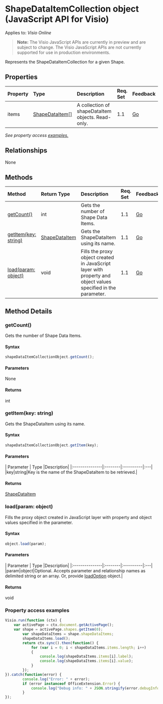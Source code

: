# ShapeDataItemCollection object (JavaScript API for Visio)

Applies to: _Visio Online_
>**Note:** The Visio JavaScript APIs are currently in preview and are subject to change. The Visio JavaScript APIs are not currently supported for use in production environments.

Represents the ShapeDataItemCollection for a given Shape.

## Properties

| Property	   | Type	|Description| Req. Set| Feedback|
|:---------------|:--------|:----------|:----|:---|
|items|[ShapeDataItem[]](shapedataitem.md)|A collection of shapeDataItem objects. Read-only.|1.1|[Go](https://github.com/OfficeDev/office-js-docs/issues/new?title=Visio-shapeDataItemCollection-items)|

_See property access [examples.](#property-access-examples)_

## Relationships
None


## Methods

| Method		   | Return Type	|Description| Req. Set| Feedback|
|:---------------|:--------|:----------|:----|:---|
|[getCount()](#getcount)|int|Gets the number of Shape Data Items.|1.1|[Go](https://github.com/OfficeDev/office-js-docs/issues/new?title=Visio-shapeDataItemCollection-getCount)|
|[getItem(key: string)](#getitemkey-string)|[ShapeDataItem](shapedataitem.md)|Gets the ShapeDataItem using its name.|1.1|[Go](https://github.com/OfficeDev/office-js-docs/issues/new?title=Visio-shapeDataItemCollection-getItem)|
|[load(param: object)](#loadparam-object)|void|Fills the proxy object created in JavaScript layer with property and object values specified in the parameter.|1.1|[Go](https://github.com/OfficeDev/office-js-docs/issues/new?title=Visio-shapeDataItemCollection-load)|

## Method Details


### getCount()
Gets the number of Shape Data Items.

#### Syntax
```js
shapeDataItemCollectionObject.getCount();
```

#### Parameters
None

#### Returns
int

### getItem(key: string)
Gets the ShapeDataItem using its name.

#### Syntax
```js
shapeDataItemCollectionObject.getItem(key);
```

#### Parameters
| Parameter	   | Type	|Description|
|:---------------|:--------|:----------|:---|
|key|string|Key is the name of the ShapeDataItem to be retrieved.|

#### Returns
[ShapeDataItem](shapedataitem.md)

### load(param: object)
Fills the proxy object created in JavaScript layer with property and object values specified in the parameter.

#### Syntax
```js
object.load(param);
```

#### Parameters
| Parameter	   | Type	|Description|
|:---------------|:--------|:----------|:---|
|param|object|Optional. Accepts parameter and relationship names as delimited string or an array. Or, provide [loadOption](loadoption.md) object.|

#### Returns
void
### Property access examples
```js
Visio.run(function (ctx) { 
	var activePage = ctx.document.getActivePage();
	var shape = activePage.shapes.getItem(0);
        var shapeDataItems = shape.shapeDataItems;
        shapeDataItems.load();
        return ctx.sync().then(function() {
            for (var i = 0; i < shapeDataItems.items.length; i++)
            {
                console.log(shapeDataItems.items[i].label);
                console.log(shapeDataItems.items[i].value);
            }
        });
}).catch(function(error) {
		console.log("Error: " + error);
		if (error instanceof OfficeExtension.Error) {
			console.log("Debug info: " + JSON.stringify(error.debugInfo));
		}
});
```
